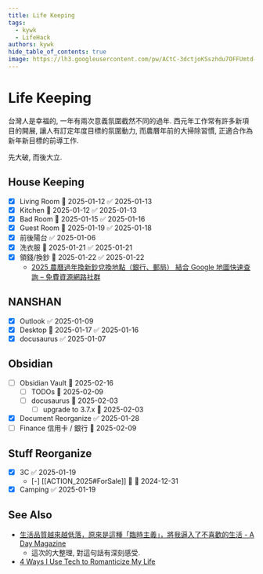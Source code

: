 ```yaml
---
title: Life Keeping
tags:
  - kywk
  - LifeHack
authors: kywk
hide_table_of_contents: true
image: https://lh3.googleusercontent.com/pw/ACtC-3dctjoKSszhdu7OFFUmtd-eRmtxUAIxStWh7m3eW8Qy4iXLueXBb-3n_AmYxWpfIrQWGc5He2WVeunoRe0ULT5MnjeqBY5aknTj-sCoNU7Rdg4ndP4GDvOk-5Kv7vIP5NIE8TaEJSrB2ip4Qkf8Dbi-Ig=w800-no?authuser=0
---
```


# Life Keeping

台灣人是幸福的, 一年有兩次意義氛圍截然不同的過年.
西元年工作常有許多新項目的開展, 讓人有訂定年度目標的氛圍動力, 
而農曆年前的大掃除習慣, 正適合作為新年新目標的前導工作.

先大破, 而後大立.

## House Keeping
- [x] Living Room 📅 2025-01-12 ✅ 2025-01-13
- [x] Kitchen 📅 2025-01-12 ✅ 2025-01-13
- [x] Bad Room 📅 2025-01-15 ✅ 2025-01-16
- [x] Guest Room 📅 2025-01-19 ✅ 2025-01-18
- [x] 前後陽台 ✅ 2025-01-06
- [x] 洗衣服 📅 2025-01-21 ✅ 2025-01-21
- [x] 領錢/換鈔 📅 2025-01-22 ✅ 2025-01-22
	- [2025 農曆過年換新鈔兌換地點（銀行、郵局） 結合 Google 地圖快速查詢 – 免費資源網路社群](https://free.com.tw/2025-new-taiwan-dollar-exchange/)

## NANSHAN
- [x] Outlook ✅ 2025-01-09
- [x] Desktop 📅 2025-01-17 ✅ 2025-01-16
- [x] docusaurus ✅ 2025-01-07

## Obsidian
- [ ] Obsidian Vault 📅 2025-02-16 
	- [ ] TODOs 📅 2025-02-09 
	- [ ] docusaurus 📅 2025-02-03
		- [ ] upgrade to 3.7.x  📅 2025-02-03 
- [x] Document Reorganize ✅ 2025-01-28
- [ ] Finance 信用卡 / 銀行 📅 2025-02-09 

## Stuff Reorganize
- [x] 3C ✅ 2025-01-19
	- [-] [[ACTION_2025#ForSale]] 🔼 📅 2024-12-31
- [x] Camping ✅ 2025-01-19

## See Also

- [生活品質越來越低落，原來是這種「臨時主義」，將我逼入了不喜歡的生活 - A Day Magazine](https://www.adaymag.com/2025/01/17/temporary-state-mindset.html)
	- 這次的大整理, 對這句話有深刻感受.
- [4 Ways I Use Tech to Romanticize My Life](https://www.makeuseof.com/romanticize-life-with-tech/)